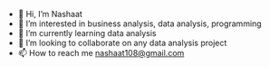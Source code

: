 - 👋 Hi, I’m Nashaat
- 👀 I’m interested in business analysis, data analysis, programming
- 🌱 I’m currently learning data analysis
- 💞️ I’m looking to collaborate on any data analysis project
- 📫 How to reach me nashaat108@gmail.com

<!---
Nashaat050/Nashaat050 is a ✨ special ✨ repository because its `README.md` (this file) appears on your GitHub profile.
You can click the Preview link to take a look at your changes.
--->
